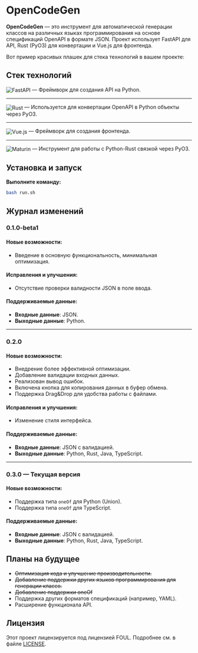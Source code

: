 # OpenCodeGen

**OpenCodeGen** — это инструмент для автоматической генерации классов на различных языках программирования на основе спецификаций OpenAPI в формате JSON. Проект использует FastAPI для API, Rust (PyO3) для конвертации и Vue.js для фронтенда.

Вот пример красивых плашек для стека технологий в вашем проекте:


## Стек технологий

<img src="https://img.shields.io/badge/FastAPI-%231FA2A0.svg?style=for-the-badge&logo=fastapi&logoColor=white" alt="FastAPI" style="vertical-align: middle;"/>
— Фреймворк для создания API на Python.

---

<img src="https://img.shields.io/badge/Rust-%23000000.svg?style=for-the-badge&logo=rust&logoColor=white" alt="Rust" style="vertical-align: middle;"/>
— Используется для конвертации OpenAPI в Python объекты через PyO3.

---

<img src="https://img.shields.io/badge/Vue.js-%234FC08D.svg?style=for-the-badge&logo=vue.js&logoColor=white" alt="Vue.js" style="vertical-align: middle;"/>
— Фреймворк для создания фронтенда.

---

<img src="https://img.shields.io/badge/Maturin-%2300A9C4.svg?style=for-the-badge&logo=python&logoColor=white" alt="Maturin" style="vertical-align: middle;"/>
— Инструмент для работы с Python-Rust связкой через PyO3.


## Установка и запуск


**Выполните команду:**
```bash
bash run.sh
```

## Журнал изменений

### **0.1.0-beta1**
#### **Новые возможности**:
- Введение в основную функциональность, минимальная оптимизация.
  
#### **Исправления и улучшения**:
- Отсутствие проверки валидности JSON в поле ввода.
  
#### **Поддерживаемые данные**:
- **Входные данные**: JSON.
- **Выходные данные**: Python.

---

### **0.2.0**
#### **Новые возможности**:
- Внедрение более эффективной оптимизации.
- Добавление валидации входных данных.
- Реализован вывод ошибок.
- Включена кнопка для копирования данных в буфер обмена.
- Поддержка Drag&Drop для удобства работы с файлами.
  
#### **Исправления и улучшения**:
- Изменение стиля интерфейса.

#### **Поддерживаемые данные**:
- **Входные данные**: JSON с валидацией.
- **Выходные данные**: Python, Rust, Java, TypeScript.

---

### **0.3.0** — Текущая версия
#### **Новые возможности**:
- Поддержка типа `oneOf` для Python (Union).
- Поддержка типа `oneOf` для TypeScript.

#### **Поддерживаемые данные**:
- **Входные данные**: JSON с валидацией.
- **Выходные данные**: Python, Rust, Java, TypeScript.


## Планы на будущее

- ~~Оптимизация кода и улучшение производительности.~~
- ~~Добавление поддержки других языков программирования для генерации классо.~~
- ~~Добавление поддержки oneOf~~
- Поддержка других форматов спецификаций (например, YAML).
- Расширение функционала API.

## Лицензия

Этот проект лицензируется под лицензией FOUL. Подробнее см. в файле [LICENSE](LICENSE).
